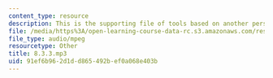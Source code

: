 ```yaml
---
content_type: resource
description: This is the supporting file of tools based on another perspective.
file: /media/https%3A/open-learning-course-data-rc.s3.amazonaws.com/res-21g-003-learning-chinese-a-foundation-course-in-mandarin-spring-2011/91ef6b962d1dd865492bef0a068e403b_8.3.3.mp3
file_type: audio/mpeg
resourcetype: Other
title: 8.3.3.mp3
uid: 91ef6b96-2d1d-d865-492b-ef0a068e403b
---
```


